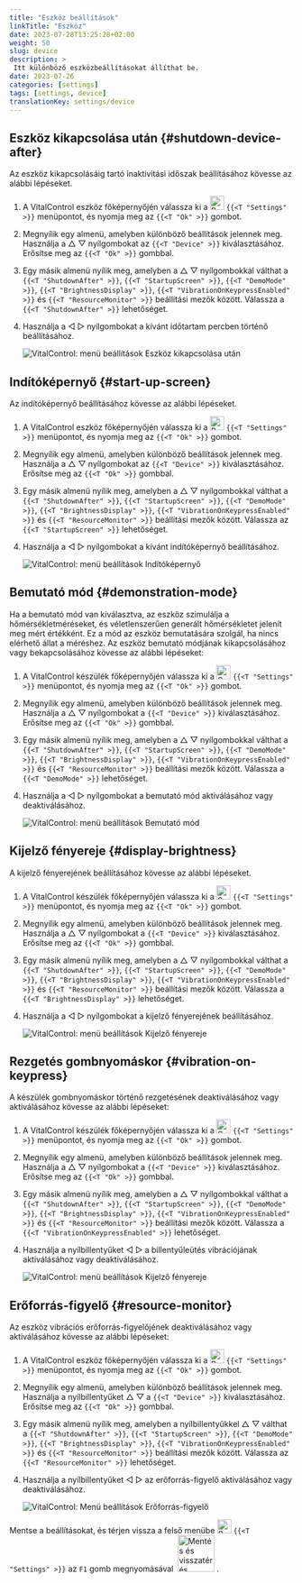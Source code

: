 ```yaml
---
title: "Eszköz beállítások"
linkTitle: "Eszköz"
date: 2023-07-28T13:25:28+02:00
weight: 50
slug: device
description: >
 Itt különböző eszközbeállításokat állíthat be.
date: 2023-07-26
categories: [settings]
tags: [settings, device]
translationKey: settings/device
---
```

## Eszköz kikapcsolása után {#shutdown-device-after}
Az eszköz kikapcsolásáig tartó inaktivitási időszak beállításához kövesse az alábbi lépéseket.

1. A VitalControl eszköz főképernyőjén válassza ki a <img src="/icons/gear.svg" width="25" align="bottom" alt="Beállítások" /> `{{<T "Settings" >}}` menüpontot, és nyomja meg az `{{<T "Ok" >}}` gombot.

2. Megnyílik egy almenü, amelyben különböző beállítások jelennek meg. Használja a △ ▽ nyílgombokat az `{{<T "Device" >}}` kiválasztásához. Erősítse meg az `{{<T "Ok" >}}` gombbal.

3. Egy másik almenü nyílik meg, amelyben a △ ▽ nyílgombokkal válthat a `{{<T "ShutdownAfter" >}}`, `{{<T "StartupScreen" >}}`, `{{<T "DemoMode" >}}`, `{{<T "BrightnessDisplay" >}}`, `{{<T "VibrationOnKeypressEnabled" >}}` és `{{<T "ResourceMonitor" >}}` beállítási mezők között. Válassza a `{{<T "ShutdownAfter" >}}` lehetőséget.

4. Használja a ◁ ▷ nyílgombokat a kívánt időtartam percben történő beállításához.

    ![VitalControl: menü beállítások Eszköz kikapcsolása után](../images/shutdowndeviceafter.png "Eszköz kikapcsolása után")

## Indítóképernyő {#start-up-screen}

Az indítóképernyő beállításához kövesse az alábbi lépéseket.

1. A VitalControl eszköz főképernyőjén válassza ki a <img src="/icons/gear.svg" width="25" align="bottom" alt="Beállítások" /> `{{<T "Settings" >}}` menüpontot, és nyomja meg az `{{<T "Ok" >}}` gombot.

2. Megnyílik egy almenü, amelyben különböző beállítások jelennek meg. Használja a △ ▽ nyílgombokat az `{{<T "Device" >}}` kiválasztásához. Erősítse meg az `{{<T "Ok" >}}` gombbal.

3. Egy másik almenü nyílik meg, amelyben a △ ▽ nyílgombokkal válthat a `{{<T "ShutdownAfter" >}}`, `{{<T "StartupScreen" >}}`, `{{<T "DemoMode" >}}`, `{{<T "BrightnessDisplay" >}}`, `{{<T "VibrationOnKeypressEnabled" >}}` és `{{<T "ResourceMonitor" >}}` beállítási mezők között. Válassza az `{{<T "StartupScreen" >}}` lehetőséget.

4. Használja a ◁ ▷ nyílgombokat a kívánt indítóképernyő beállításához.

    ![VitalControl: menü beállítások Indítóképernyő](../images/startupscreen.png "Indítóképernyő")

## Bemutató mód {#demonstration-mode}

Ha a bemutató mód van kiválasztva, az eszköz szimulálja a hőmérsékletméréseket, és véletlenszerűen generált hőmérsékletet jelenít meg mért értékként. Ez a mód az eszköz bemutatására szolgál, ha nincs elérhető állat a méréshez. Az eszköz bemutató módjának kikapcsolásához vagy bekapcsolásához kövesse az alábbi lépéseket:


1. A VitalControl készülék főképernyőjén válassza ki a <img src="/icons/gear.svg" width="25" align="bottom" alt="Settings" /> `{{<T "Settings" >}}` menüpontot, és nyomja meg az `{{<T "Ok" >}}` gombot.

2. Megnyílik egy almenü, amelyben különböző beállítások jelennek meg. Használja a △ ▽ nyílgombokat a `{{<T "Device" >}}` kiválasztásához. Erősítse meg az `{{<T "Ok" >}}` gombbal.

3. Egy másik almenü nyílik meg, amelyben a △ ▽ nyílgombokkal válthat a `{{<T "ShutdownAfter" >}}`, `{{<T "StartupScreen" >}}`, `{{<T "DemoMode" >}}`, `{{<T "BrightnessDisplay" >}}`, `{{<T "VibrationOnKeypressEnabled" >}}` és `{{<T "ResourceMonitor" >}}` beállítási mezők között. Válassza a `{{<T "DemoMode" >}}` lehetőséget.

4. Használja a ◁ ▷ nyílgombokat a bemutató mód aktiválásához vagy deaktiválásához.

    ![VitalControl: menü beállítások Bemutató mód](../images/demonstrationmode.png "Bemutató mód")

## Kijelző fényereje {#display-brightness}

A kijelző fényerejének beállításához kövesse az alábbi lépéseket.

1. A VitalControl készülék főképernyőjén válassza ki a <img src="/icons/gear.svg" width="25" align="bottom" alt="Settings" /> `{{<T "Settings" >}}` menüpontot, és nyomja meg az `{{<T "Ok" >}}` gombot.

2. Megnyílik egy almenü, amelyben különböző beállítások jelennek meg. Használja a △ ▽ nyílgombokat a `{{<T "Device" >}}` kiválasztásához. Erősítse meg az `{{<T "Ok" >}}` gombbal.

3. Egy másik almenü nyílik meg, amelyben a △ ▽ nyílgombokkal válthat a `{{<T "ShutdownAfter" >}}`, `{{<T "StartupScreen" >}}`, `{{<T "DemoMode" >}}`, `{{<T "BrightnessDisplay" >}}`, `{{<T "VibrationOnKeypressEnabled" >}}` és `{{<T "ResourceMonitor" >}}` beállítási mezők között. Válassza a `{{<T "BrightnessDisplay" >}}` lehetőséget.

4. Használja a ◁ ▷ nyílgombokat a kijelző fényerejének beállításához.

    ![VitalControl: menü beállítások Kijelző fényereje](../images/displaybrightness.png "Kijelző fényereje")

## Rezgetés gombnyomáskor {#vibration-on-keypress}

A készülék gombnyomáskor történő rezgetésének deaktiválásához vagy aktiválásához kövesse az alábbi lépéseket:

1. A VitalControl készülék főképernyőjén válassza ki a <img src="/icons/gear.svg" width="25" align="bottom" alt="Settings" /> `{{<T "Settings" >}}` menüpontot, és nyomja meg az `{{<T "Ok" >}}` gombot.

2. Megnyílik egy almenü, amelyben különböző beállítások jelennek meg. Használja a △ ▽ nyílgombokat a `{{<T "Device" >}}` kiválasztásához. Erősítse meg az `{{<T "Ok" >}}` gombbal.

3. Egy másik almenü nyílik meg, amelyben a △ ▽ nyílgombokkal válthat a `{{<T "ShutdownAfter" >}}`, `{{<T "StartupScreen" >}}`, `{{<T "DemoMode" >}}`, `{{<T "BrightnessDisplay" >}}`, `{{<T "VibrationOnKeypressEnabled" >}}` és `{{<T "ResourceMonitor" >}}` beállítási mezők között. Válassza a `{{<T "VibrationOnKeypressEnabled" >}}` lehetőséget.

4. Használja a nyílbillentyűket ◁ ▷ a billentyűleütés vibrációjának aktiválásához vagy deaktiválásához.

    ![VitalControl: menü beállítások Kijelző fényereje](../images/vibrationonkeypress.png "Kijelző fényereje")

## Erőforrás-figyelő {#resource-monitor}

Az eszköz vibrációs erőforrás-figyelőjének deaktiválásához vagy aktiválásához kövesse az alábbi lépéseket:

1. A VitalControl eszköz főképernyőjén válassza ki a <img src="/icons/gear.svg" width="25" align="bottom" alt="Beállítások" /> `{{<T "Settings" >}}` menüpontot, és nyomja meg az `{{<T "Ok" >}}` gombot.

2. Megnyílik egy almenü, amelyben különböző beállítások jelennek meg. Használja a nyílbillentyűket △ ▽ a `{{<T "Device" >}}` kiválasztásához. Erősítse meg az `{{<T "Ok" >}}` gombbal.

3. Egy másik almenü nyílik meg, amelyben a nyílbillentyűkkel △ ▽ válthat a `{{<T "ShutdownAfter" >}}`, `{{<T "StartupScreen" >}}`, `{{<T "DemoMode" >}}`, `{{<T "BrightnessDisplay" >}}`, `{{<T "VibrationOnKeypressEnabled" >}}` és `{{<T "ResourceMonitor" >}}` beállítási mezők között. Válassza az `{{<T "ResourceMonitor" >}}` lehetőséget.

4. Használja a nyílbillentyűket ◁ ▷ az erőforrás-figyelő aktiválásához vagy deaktiválásához.

    ![VitalControl: Menü beállítások Erőforrás-figyelő](../images/resourcemonitor.png "Erőforrás-figyelő")

Mentse a beállításokat, és térjen vissza a felső menübe <img src="/icons/gear.svg" width="25" align="bottom" alt="Beállítások" /> `{{<T "Settings" >}}` az `F1` gomb megnyomásával &nbsp;<img src="/icons/footer/save_exit.svg" width="65" align="bottom" alt="Mentés és visszatérés" />&nbsp;.
